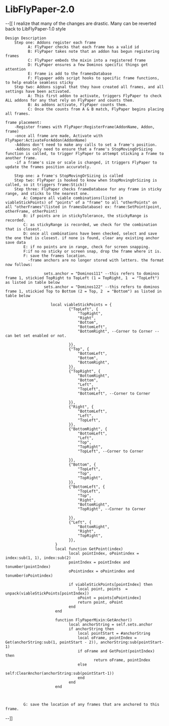 # LibFlyPaper-2.0

--[[
I realize that many of the changes are drastic. Many can be reverted back to LibFlyPaper-1.0 style
     
    Design Description
		Step one: Addons register each frame
			  A: FlyPaper checks that each frame has a valid id
			  B: FlyPaper takes note that an addon has begun registering frames
			  C: FlyPaper embeds the mixin into a registered frame
			  D: FLyPaper ensures a few Dominos specific things get attention
			  E: Frame is add to the framesDatabase
			  F: Flypaper adds script hooks to specific frame functions, to help enable seamless sticky
		Step two: Addons signal that they have created all frames, and all settings have been activated.
			  A: This first addon to activate, triggers FlyPaper to check ALL addons for any that rely on FlyPaper and counts them.
			  B: As addons activate, FlyPaper counts them.
			  C: Once the counts from A & B match, FlyPaper begins placing all frames.
                  
    frame placement:
		-Register frames with FlyPaper:RegisterFrame(AddonName, Addon, frame)
		-once all frame are made, Activate with FlyPaper:ActivateForAddon(AddonName)
		-Addons don't need to make any calls to set a frame's position. 
		-Addons only need to ensure that a frame's StopMovingOrSizing function is called, to trigger FlyPaper to attempt sticking a frame to another frame.
		-if a frame's size or scale is changed, it triggers FlyPaper to update the frames position accurately.
 
		Step one: a frame's StopMovingOrSizing is called
		Step two: FlyPaper is hooked to know when StopMovingOrSizing is called, so it triggers frame:Stick()
		Step three: FlyPaper checks frameDatabase for any frame in sticky range, and sticks to the nearest one.
			A: Compare all viable combinations(listed in viableStickPoints) of "points" of a "frame" to all "otherPoints" on all "otherFrames"(listed in framesDatabase) ex: frame:SetPoint(point, otherFrame, otherPoint)
			B: if points are in stickyTolerance, the stickyRange is recorded.
			C: as stickyRange is recorded, we check for the combination that is closest.
			D: once all combinations have been checked, select and save the one that is closest. if none is found, clear any existing anchor save data
			E: if no points are in range, check for screen snapping.
			F:if no no sticky or screen snap, drop the frame where it is.
			F: save the frames location.
			  -frame anchors are no longer stored with letters. the format now follows:
			  
					 sets.anchor = "Dominos111" --this refers to dominos frame 1, stickied TopRight to TopLeft (1 = TopRight, 1  = "TopLeft") as listed in table below
					 sets.anchor = "Dominos122" --this refers to dominos frame 1, stickied Top to Bottom (2 = Top, 2  = "Bottom") as listed in table below
					
						local viableStickPoints = {
								{"TopLeft", {
									"TopRight",
									"Right",
									"Bottom",
									"BottomLeft",
									"BottomRight", --Corner to Corner -- can bet set enabled or not.

								}},
								{"Top", {
									"BottomLeft",
									"Bottom",
									"BottomRight",
								}},
								{"TopRight", {
									"BottomRight",
									"Bottom",
									"Left",
									"TopLeft",
									"BottomLeft", --Corner to Corner

								}},
								{"Right", {
									"BottomLeft",
									"Left",
									"TopLeft",
								}},
								{"BottomRight", {
									"BottomLeft",
									"Left",
									"Top",
									"TopRight",
									"TopLeft", --Corner to Corner

								}},
								{"Bottom", {
									"TopLeft",
									"Top",
									"TopRight",
								}},
								{"BottomLeft", {
									"TopLeft",
									"Top",
									"Right",
									"BottomRight",
									"TopRight", --Corner to Corner

								}},
								{"Left", {
									"BottomRight",
									"Right",
									"TopRight",
								}},
						  }
						  local function GetPoint(index)
								local pointIndex, oPointindex = index:sub(1, 1), index:sub(2)
								pointIndex = pointIndex and tonumber(pointIndex)
								oPointindex = oPointindex and tonumber(oPointindex)
								
								if viableStickPoints[pointIndex] then
									local point, points  = unpack(viableStickPoints[pointIndex])
									oPoint = points[oPointindex]
									return point, oPoint
								end
						  end
			  
						  function FlyPaperMixin:GetAnchor()
								local anchorString = self.sets.anchor
								if anchorString then
									local pointStart = #anchorString
									local oFrame, pointIndex = Get(anchorString:sub(1, pointStart - 2)), anchorString:sub(pointStart-1)
									if oFrame and GetPoint(pointIndex) then
										   return oFrame, pointIndex
									else
										   self:ClearAnchor(anchorString:sub(pointStart-1))
									end
								end
						  end
			  
			  
			  
			G: save the location of any frames that are anchored to this frame.
--]]
